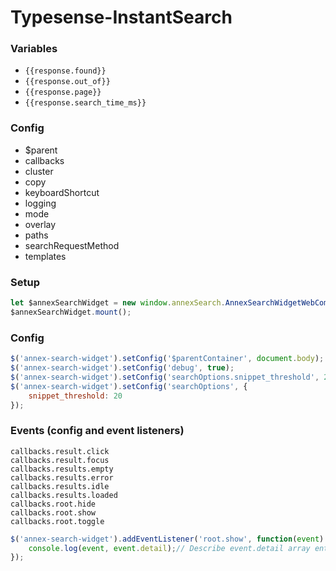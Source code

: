 # Typesense-InstantSearch


### Variables
- `{{response.found}}`
- `{{response.out_of}}`
- `{{response.page}}`
- `{{response.search_time_ms}}`

### Config
- $parent
- callbacks
- cluster
- copy
- keyboardShortcut
- logging
- mode
- overlay
- paths
- searchRequestMethod
- templates

### Setup
``` javascript
let $annexSearchWidget = new window.annexSearch.AnnexSearchWidgetWebComponent();
$annexSearchWidget.mount();
```

### Config
``` javascript
$('annex-search-widget').setConfig('$parentContainer', document.body);
$('annex-search-widget').setConfig('debug', true);
$('annex-search-widget').setConfig('searchOptions.snippet_threshold', 20);
$('annex-search-widget').setConfig('searchOptions', {
    snippet_threshold: 20
});
```

### Events (config and event listeners)
`callbacks.result.click`  
`callbacks.result.focus`  
`callbacks.results.empty`  
`callbacks.results.error`  
`callbacks.results.idle`  
`callbacks.results.loaded`  
`callbacks.root.hide`  
`callbacks.root.show`  
`callbacks.root.toggle`  

``` javascript
$('annex-search-widget').addEventListener('root.show', function(event) {
    console.log(event, event.detail);// Describe event.detail array entries
});
```
